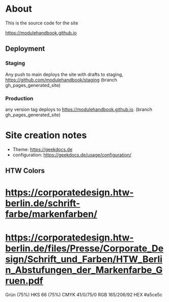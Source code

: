 # About

This is the source code for the site

https://modulehandbook.github.io

## Deployment

### Staging
Any push to main deploys the site with drafts to staging,
https://github.com/modulehandbook/staging
(branch gh_pages_generated_site)

### Production
any version tag deploys to https://modulehandbook.github.io.
(branch gh_pages_generated_site)

# Site creation notes

- Theme: https://geekdocs.de
- configuration: https://geekdocs.de/usage/configuration/


## HTW Colors
# https://corporatedesign.htw-berlin.de/schrift-farbe/markenfarben/
# https://corporatedesign.htw-berlin.de/files/Presse/Corporate_Design/Schrift_und_Farben/HTW_Berlin_Abstufungen_der_Markenfarbe_Gruen.pdf
Grün (75%)
HKS 66 (75%)
CMYK 41/0/75/0
RGB 165/206/92
HEX #a5ce5c

